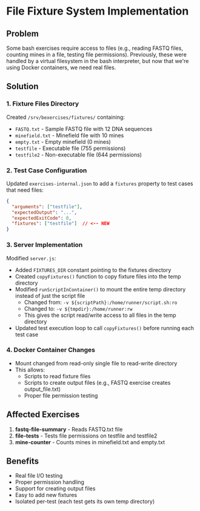 # File Fixture System Implementation

## Problem
Some bash exercises require access to files (e.g., reading FASTQ files, counting mines in a file, testing file permissions). Previously, these were handled by a virtual filesystem in the bash interpreter, but now that we're using Docker containers, we need real files.

## Solution

### 1. Fixture Files Directory
Created `/srv/bexercises/fixtures/` containing:
- `FASTQ.txt` - Sample FASTQ file with 12 DNA sequences
- `minefield.txt` - Minefield file with 10 mines
- `empty.txt` - Empty minefield (0 mines)
- `testfile` - Executable file (755 permissions)
- `testfile2` - Non-executable file (644 permissions)

### 2. Test Case Configuration
Updated `exercises-internal.json` to add a `fixtures` property to test cases that need files:
```json
{
  "arguments": ["testfile"],
  "expectedOutput": "...",
  "expectedExitCode": 0,
  "fixtures": ["testfile"]  // <-- NEW
}
```

### 3. Server Implementation
Modified `server.js`:

- Added `FIXTURES_DIR` constant pointing to the fixtures directory
- Created `copyFixtures()` function to copy fixture files into the temp directory
- Modified `runScriptInContainer()` to mount the entire temp directory instead of just the script file
  - Changed from: `-v ${scriptPath}:/home/runner/script.sh:ro`
  - Changed to: `-v ${tmpdir}:/home/runner:rw`
  - This gives the script read/write access to all files in the temp directory
- Updated test execution loop to call `copyFixtures()` before running each test case

### 4. Docker Container Changes
- Mount changed from read-only single file to read-write directory
- This allows:
  - Scripts to read fixture files
  - Scripts to create output files (e.g., FASTQ exercise creates output_file.txt)
  - Proper file permission testing

## Affected Exercises
1. **fastq-file-summary** - Reads FASTQ.txt file
2. **file-tests** - Tests file permissions on testfile and testfile2
3. **mine-counter** - Counts mines in minefield.txt and empty.txt

## Benefits
- Real file I/O testing
- Proper permission handling
- Support for creating output files
- Easy to add new fixtures
- Isolated per-test (each test gets its own temp directory)
